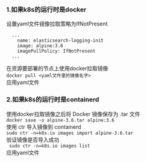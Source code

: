 ### 1.如果k8s的运行时是docker   
设置yaml文件镜像拉取策略为IfNotPresent  
```
  ...
    name: elasticsearch-logging-init
    image: alpine:3.6
    imagePullPolicy: IfNotPresent
  ...
```
在资源要部署的节点上使用docker拉取镜像  
`docker pull <yaml文件里的镜像名字>`  
应用yaml文件  


### 2.如果k8s的运行时是containerd  
 使用docker拉取镜像之后将 Docker 镜像保存为 .tar 文件  
 `docker save -o alpine-3.6.tar alpine:3.6`  
 使用 ctr 导入镜像到 containerd  
 `sudo ctr -n=k8s.io images import alpine-3.6.tar`  
 验证镜像是否导入成功  
` sudo ctr -n=k8s.io images list`  
应用yaml文件  
